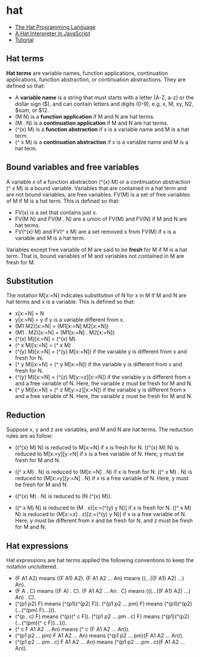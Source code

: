 # hat
- [The Hat Programming Language](https://shima3.github.io/hat/)
- [A Hat Interpreter in JavaScript](https://shima3.github.io/hat/js/)
- [Tutorial](https://shima3.github.io/hat/tutorial/)

## Hat terms

**Hat terms** are variable names, function applications, continuation applications, function abstraction, or continuation abstractions.
They are defined so that:
- A **variable name** is a string that must starts with a letter (A-Z, a-z) or the dollar sign ($), and can contain letters and digits (0-9), e.g. x, M, xy, N2, $sum, or $12.
- (M N) is a **function application** if M and N are hat terms.
- (M . N) is a **continuation application** if M and N are hat terms.
- (^(x) M) is a **function abstraction** if x is a variable name and M is a hat term.
- (^ x M) is a **continuation abstraction** if x is a variable name and M is a hat term.

## Bound variables and free variables

A variable x of a function abstraction (^(x) M) or a continuation abstraction (^ x M) is a bound variable.
Variables that are contained in a hat term and are not bound variables, are free variables.
FV(M) is a set of free variables of M if M is a hat term.
This is defined so that:
- FV(x) is a set that contains just x.
- FV(M N) and FV(M . N) are a union of FV(M) and FV(N) if M and N are hat terms.
- FV(^(x) M) and FV(^ x M) are a set removed x from FV(M) if x is a variable and M is a hat term.

Variables except free variable of M are said to be **fresh** for M if M is a hat term.
That is, bound variables of M and variables not contained in M are fresh for M.

## Substitution

The notation M[x:=N] indicates substitution of N for x in M if M and N are hat terms and x is a variable.
This is defined so that:
- x[x:=N] = N
- y[x:=N] = y if y is a variable different from x.
- (M1 M2)[x:=N] = (M1[x:=N] M2[x:=N])
- (M1 . M2)[x:=N] = (M1[x:=N] . M2[x:=N])
- (^(x) M)[x:=N] = (^(x) M)
- (^ x M)[x:=N] = (^ x M)
- (^(y) M)[x:=N] = (^(y) M[x:=N]) if the variable y is different from x and fresh for N.
- (^ y M)[x:=N] = (^ y M[x:=N]) if the variable y is different from x and fresh for N.
- (^(y) M)[x:=N] = (^(z) M[y:=z][x:=N]) if the variable y is different from x and a free variable of N.
Here, the variable z must be fresh for M and N.
- (^ y M)[x:=N] = (^ z M[y:=z][x:=N]) if the variable y is different from x and a free variable of N.
Here, the variable z must be fresh for M and N.

## Reduction

Suppose x, y and z are variables, and M and N are hat terms.
The reduction rules are as follow:

- ((^(x) M) N) is reduced to M[x:=N] if x is fresh for N.
((^(x) M) N) is reduced to M[x:=y][y:=N] if x is a free variable of N.
Here, y must be fresh for M and N.

- ((^ x M) . N) is reduced to (M[x:=N] . N) if x is fresh for N.
((^ x M) . N) is reduced to (M[x:=y][y:=N] . N) if x is a free variable of N.
Here, y must be fresh for M and N.

- ((^(x) M) . N) is reduced to (N (^(x) M)).

- ((^ x M) N) is reduced to (M . x)[x:=(^(y) y N)] if x is fresh for N.
((^ x M) N) is reduced to (M[x:=z] . z)[z:=(^(y) y N)] if x is a free variable of N.
Here, y must be different from x and be fresh for N, and z must be fresh for M and N.

## Hat expressions

Hat expressions are hat terms applied the following conventions to keep the notation uncluttered.
- (F A1 A2) means ((F A1) A2).
(F A1 A2 ... An) means ((...((F A1) A2) ...) An).
- (F A . C) means ((F A) . C).
(F A1 A2 ... An . C) means (((...((F A1) A2) ...) An) . C).
- (^(p1 p2) F) means (^(p1)(^(p2) F)).
(^(p1 p2 ... pm) F) means (^(p1)(^(p2)(...(^(pm) F)...))).
- (^(p . c) F) means (^(p)(^ c F)).
(^(p1 p2 ... pm . c) F) means (^(p1)(^(p2)(...(^(pm)(^ c F))...))).
- (^ c F A1 A2 ... An) means (^ c (F A1 A2 ... An)).
- (^(p1 p2 ... pm) F A1 A2 ... An) means (^(p1 p2 ... pm)(F A1 A2 ... An)).
- (^(p1 p2 ... pm . c) F A1 A2 ... An) means (^(p1 p2 ... pm . c)(F A1 A2 ... An)).
